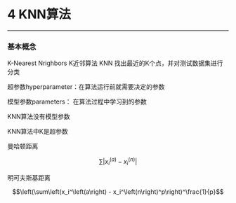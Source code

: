 # 4 KNN算法
---
<script type="text/javascript" src="http://cdn.mathjax.org/mathjax/latest/MathJax.js?config=default"></script>
### 基本概念
K-Nearest Nrighbors K近邻算法 KNN
找出最近的K个点，并对测试数据集进行分类

超参数hyperparameter：在算法运行前就需要决定的参数

模型参数parameters： 在算法过程中学习到的参数

KNN算法没有模型参数

KNN算法中K是超参数

曼哈顿距离

$$\sum \left| {x_i^\left(a\right) - x_i^\left(n\right) }\right|$$

明可夫斯基距离

$$\left(\sum\left(x_i^\left(a\right) - x_i^\left(n\right)^p\right)^\frac{1}{p}$$